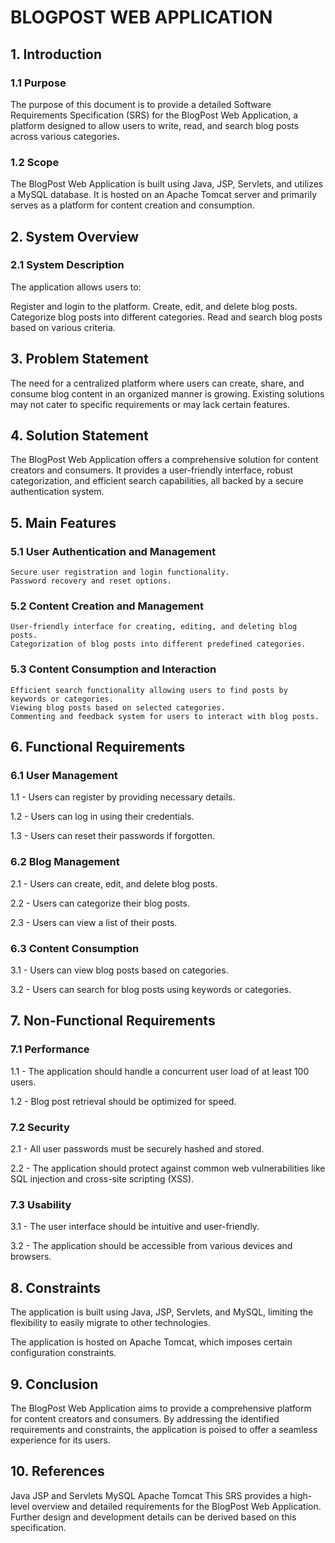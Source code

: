 # BLOGPOST WEB APPLICATION

## 1. Introduction

### 1.1 Purpose

The purpose of this document is to provide a detailed Software Requirements Specification (SRS) for the BlogPost Web Application, a platform designed to allow users to write, read, and search blog posts across various categories.

### 1.2 Scope

The BlogPost Web Application is built using Java, JSP, Servlets, and utilizes a MySQL database. It is hosted on an Apache Tomcat server and primarily serves as a platform for content creation and consumption.

## 2. System Overview

### 2.1 System Description

The application allows users to:

Register and login to the platform.
Create, edit, and delete blog posts.
Categorize blog posts into different categories.
Read and search blog posts based on various criteria.

## 3. Problem Statement

The need for a centralized platform where users can create, share, and consume blog content in an organized manner is growing. Existing solutions may not cater to specific requirements or may lack certain features.

## 4. Solution Statement

The BlogPost Web Application offers a comprehensive solution for content creators and consumers. It provides a user-friendly interface, robust categorization, and efficient search capabilities, all backed by a secure authentication system.

## 5. Main Features

### 5.1 User Authentication and Management

    Secure user registration and login functionality.
    Password recovery and reset options.

### 5.2 Content Creation and Management

    User-friendly interface for creating, editing, and deleting blog posts.
    Categorization of blog posts into different predefined categories.

### 5.3 Content Consumption and Interaction

    Efficient search functionality allowing users to find posts by keywords or categories.
    Viewing blog posts based on selected categories.
    Commenting and feedback system for users to interact with blog posts.

## 6. Functional Requirements

### 6.1 User Management

1.1 - Users can register by providing necessary details.

1.2 - Users can log in using their credentials.

1.3 - Users can reset their passwords if forgotten.

### 6.2 Blog Management

2.1 - Users can create, edit, and delete blog posts.

2.2 - Users can categorize their blog posts.

2.3 - Users can view a list of their posts.

### 6.3 Content Consumption

3.1 - Users can view blog posts based on categories.

3.2 - Users can search for blog posts using keywords or categories.

## 7. Non-Functional Requirements

### 7.1 Performance

1.1 - The application should handle a concurrent user load of at least 100 users.

1.2 - Blog post retrieval should be optimized for speed.

### 7.2 Security

2.1 - All user passwords must be securely hashed and stored.

2.2 - The application should protect against common web vulnerabilities like SQL injection and cross-site scripting (XSS).

### 7.3 Usability

3.1 - The user interface should be intuitive and user-friendly.

3.2 - The application should be accessible from various devices and browsers.

## 8. Constraints

The application is built using Java, JSP, Servlets, and MySQL, limiting the flexibility to easily migrate to other technologies.

The application is hosted on Apache Tomcat, which imposes certain configuration constraints.

## 9. Conclusion

The BlogPost Web Application aims to provide a comprehensive platform for content creators and consumers. By addressing the identified requirements and constraints, the application is poised to offer a seamless experience for its users.

## 10. References

Java
JSP and Servlets
MySQL
Apache Tomcat
This SRS provides a high-level overview and detailed requirements for the BlogPost Web Application. Further design and development details can be derived based on this specification.
